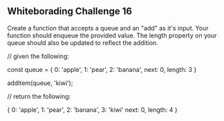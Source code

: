 ## Whiteborading Challenge 16

Create a function that accepts a queue and an "add" as it's input. Your function should enqueue the provided value. The length property on your queue should also be updated to reflect the addition.

// given the following:

const queue = {
  0: 'apple',
  1: 'pear',
  2: 'banana',
  next: 0,
  length: 3
}

addItem(queue, 'kiwi');

// return the following:

{
  0: 'apple',
  1: 'pear',
  2: 'banana',
  3: 'kiwi'
  next: 0,
  length: 4
}

